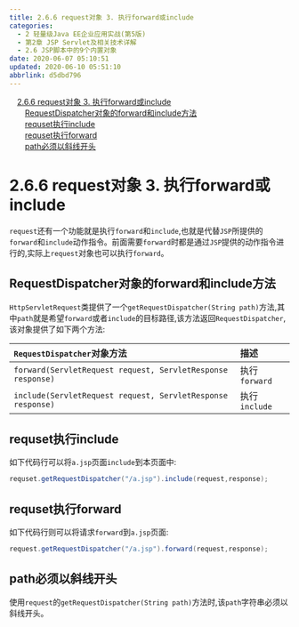 ```yaml
---
title: 2.6.6 request对象 3. 执行forward或include
categories: 
  - 2 轻量级Java EE企业应用实战(第5版)
  - 第2章 JSP Servlet及相关技术详解
  - 2.6 JSP脚本中的9个内置对象
date: 2020-06-07 05:10:51
updated: 2020-06-10 05:51:10
abbrlink: d5dbd796
---
```

<div id='my_toc'><a href="/JavaReadingNotes/d5dbd796/#2-6-6-request对象-3-执行forward或include" class="header_1">2.6.6 request对象 3. 执行forward或include</a>&nbsp;<br><a href="/JavaReadingNotes/d5dbd796/#RequestDispatcher对象的forward和include方法" class="header_2">RequestDispatcher对象的forward和include方法</a>&nbsp;<br><a href="/JavaReadingNotes/d5dbd796/#requset执行include" class="header_2">requset执行include</a>&nbsp;<br><a href="/JavaReadingNotes/d5dbd796/#requset执行forward" class="header_2">requset执行forward</a>&nbsp;<br><a href="/JavaReadingNotes/d5dbd796/#path必须以斜线开头" class="header_2">path必须以斜线开头</a>&nbsp;<br></div>
<style>.header_1{margin-left: 1em;}.header_2{margin-left: 2em;}.header_3{margin-left: 3em;}.header_4{margin-left: 4em;}.header_5{margin-left: 5em;}.header_6{margin-left: 6em;}</style>
<!--more-->
<script>if (navigator.platform.search('arm')==-1){document.getElementById('my_toc').style.display = 'none';}var e,p = document.getElementsByTagName('p');while (p.length>0) {e = p[0];e.parentElement.removeChild(e);}</script>

<!--end-->
# 2.6.6 request对象 3. 执行forward或include
`request`还有一个功能就是执行`forward`和`include`,也就是代替`JSP`所提供的`forward`和`include`动作指令。前面需要`forward`时都是通过`JSP`提供的动作指令进行的,实际上`request`对象也可以执行`forward`。
## RequestDispatcher对象的forward和include方法
`HttpServletRequest`类提供了一个`getRequestDispatcher(String path)`方法,其中`path`就是希望`forward`或者`include`的目标路径,该方法返回`RequestDispatcher`,该对象提供了如下两个方法:

|`RequestDispatcher`对象方法|描述|
|:---|:---|
|`forward(ServletRequest request, ServletResponse response)`|执行`forward`|
|`include(ServletRequest request, ServletResponse response)`|执行`include`|

## requset执行include
如下代码行可以将`a.jsp`页面`include`到本页面中:
```java
requset.getRequestDispatcher("/a.jsp").include(request,response);
```
## requset执行forward
如下代码行则可以将请求`forward`到`a.jsp`页面:
```java
request.getRequestDispatcher("/a.jsp").forward(request,response);
```
## path必须以斜线开头
使用`request`的`getRequestDispatcher(String path)`方法时,该`path`字符串必须以斜线开头。
